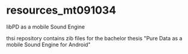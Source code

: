 resources_mt091034
==================

libPD as a mobile Sound Engine

thsi repository contains zib files for the bachelor thesis "Pure Data as a mobile Sound Engine for Android"